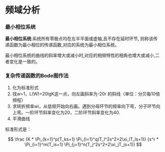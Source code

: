 # 频域分析





### 最小相位系统

**最小相位系统**:系统所有零极点均在左半平面或虚轴,且不存在延时环节, 则称该传递函数为最小相位的传递函数,对应的系统为最小相位系统。

最小相位系统的曲线的斜率增大或减小时,对应的相频特性的相角也增大或减小,二者变化是一致的。

### 复杂传递函数的Bode图作法

1. 化为标准形式
2. 找w=1，L(W)=20lgK这一点，向左画斜率为-20r 的斜线（单位：分贝每10倍频程）
3. 求转折频率wi，从低频开始向右画。遇到分母环节的频率向下弯，分子环节向上弯。一阶环节斜率变化为20，二阶环节斜率变化为40.
4. 平滑曲线

标准形式是：

$$  
\frac {K * \Pi_{k=1}^p(T_ks+1) \Pi_{l=1}^q(T_l^2s^2+2\xi_lT_ls+1)} {s^r * \Pi_{i=1}^m(T_is+1) \Pi_{j=1}^n(T_j^2s^2+2\xi_jT_js+1)}
$$